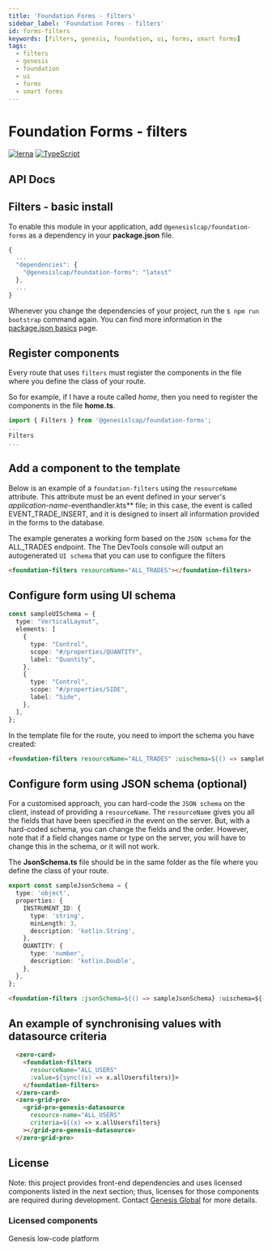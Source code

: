 ```yaml
---
title: 'Foundation Forms - filters'
sidebar_label: 'Foundation Forms - filters'
id: forms-filters
keywords: [filters, genesis, foundation, ui, forms, smart forms]
tags:
  - filters
  - genesis
  - foundation
  - ui
  - forms
  - smart forms
---
```


# Foundation Forms - filters

[![lerna](https://img.shields.io/badge/maintained%20with-lerna-cc00ff.svg)](https://lerna.js.org/)
[![TypeScript](https://img.shields.io/badge/%3C%2F%3E-TypeScript-%230074c1.svg)](https://www.typescriptlang.org/)

## API Docs


## Filters - basic install

To enable this module in your application, add `@genesislcap/foundation-forms` as a dependency in your **package.json** file.

```javascript
{
  ...
  "dependencies": {
    "@genesislcap/foundation-forms": "latest"
  },
  ...
}
```
Whenever you change the dependencies of your project, run the `$ npm run bootstrap` command again. You can find more information in the [package.json basics](../../../web/basics/package-json-basics/) page.

## Register components

Every route that uses `filters` must register the components in the file where you define the class of your route.

So for example, if I have a route called *home*, then you need to register the components in the file **home.ts**.

```ts
import { Filters } from '@genesislcap/foundation-forms';
...
Filters
...
```

## Add a component to the template

Below is an example of a `foundation-filters` using the `resourceName` attribute. This attribute must be an event defined in your server's _*application-name*_-eventhandler.kts** file; in this case, the event is called EVENT_TRADE_INSERT, and it is designed to insert all information provided in the forms to the database.

The example generates a working form based on the `JSON schema` for the ALL_TRADES endpoint. The The DevTools console will output an autogenerated `UI schema` that you can use to configure the filters

```html
<foundation-filters resourceName="ALL_TRADES"></foundation-filters>
```

## Configure form using UI schema

```ts
const sampleUISchema = {
  type: "VerticalLayout",
  elements: [
    {
      type: "Control",
      scope: "#/properties/QUANTITY",
      label: "Quantity",
    },
    {
      type: "Control",
      scope: "#/properties/SIDE",
      label: "Side",
    },
  ],
};
```

In the template file for the route, you need to import the schema you have created:

```html
<foundation-filters resourceName="ALL_TRADES" :uischema=${() => sampleUISchema}></foundation-filters>
```

## Configure form using JSON schema (optional)

For a customised approach, you can hard-code the `JSON schema` on the client, instead of providing a `resourceName`. The `resourceName` gives you all the fields that have been specified in the event on the server. But, with a hard-coded schema, you can change the fields and the order. However, note that if a field changes name or type on the server, you will have to change this in the schema, or it will not work.

The **JsonSchema.ts** file should be in the same folder as the file where you define the class of your route.

```ts
export const sampleJsonSchema = {
  type: 'object',
  properties: {
    INSTRUMENT_ID: {
      type: 'string',
      minLength: 3,
      description: 'kotlin.String',
    },
    QUANTITY: {
      type: 'number',
      description: 'kotlin.Double',
    },
  },
};
```


```html
<foundation-filters :jsonSchema=${() => sampleJsonSchema} :uischema=${() => sampleUISchema}></foundation-filters>
```


## An example of synchronising values with datasource criteria

```html
  <zero-card>
    <foundation-filters
      resourceName="ALL_USERS"
      :value=${sync((x) => x.allUsersfilters)}>
    </foundation-filters>
  </zero-card>
  <zero-grid-pro>
    <grid-pro-genesis-datasource
      resource-name="ALL_USERS"
      criteria=${(x) => x.allUsersfilters}
    ></grid-pro-genesis-datasource>
  </zero-grid-pro>
```

## License

Note: this project provides front-end dependencies and uses licensed components listed in the next section; thus, licenses for those components are required during development. Contact [Genesis Global](https://genesis.global/contact-us/) for more details.

### Licensed components
Genesis low-code platform
